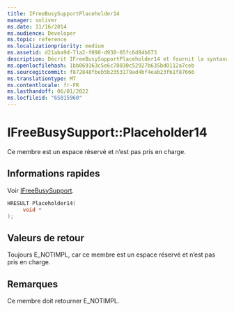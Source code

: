 ```yaml
---
title: IFreeBusySupportPlaceholder14
manager: soliver
ms.date: 11/16/2014
ms.audience: Developer
ms.topic: reference
ms.localizationpriority: medium
ms.assetid: d21aba9d-71a2-f090-d930-05fc6d84b673
description: Décrit IFreeBusySupportPlaceholder14 et fournit la syntaxe, la valeur de retour et des remarques supplémentaires. Ce membre est un espace réservé et n’est pas pris en charge.
ms.openlocfilehash: 1bb069163c5e6c78030c52927b635bd0112a7ceb
ms.sourcegitcommit: f872848fbeb5b2353179ad4bf4eab23f61f87666
ms.translationtype: MT
ms.contentlocale: fr-FR
ms.lasthandoff: 06/01/2022
ms.locfileid: "65815960"
---
```

# <a name="ifreebusysupportplaceholder14"></a>IFreeBusySupport::Placeholder14

Ce membre est un espace réservé et n’est pas pris en charge.
  
## <a name="quick-info"></a>Informations rapides

Voir [IFreeBusySupport](ifreebusysupport.md).
  
```cpp
HRESULT Placeholder14( 
     void * 
);

```

## <a name="return-values"></a>Valeurs de retour

Toujours E_NOTIMPL, car ce membre est un espace réservé et n’est pas pris en charge.
  
## <a name="remarks"></a>Remarques

Ce membre doit retourner E_NOTIMPL.
  

